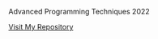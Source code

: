 Advanced Programming Techniques 
2022 

[Visit My Repository](https://github.com/Mustafa-Deveci/AdvancedProgramming-Studies.git)
